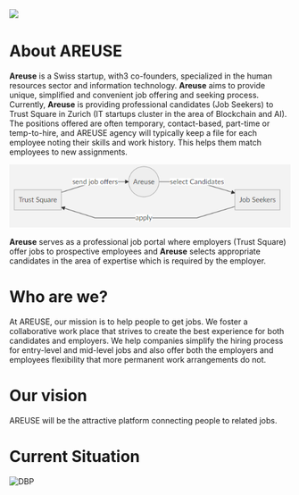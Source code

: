 <img src="https://img.shields.io/badge/Digitalization_of_Business_Process-10%-<green>">

# About AREUSE 
**Areuse** is a Swiss startup, with3 co-founders, specialized in the human resources sector and information technology. 
**Areuse** aims to provide unique, simplified and convenient job offering and seeking process. Currently, **Areuse** is providing professional candidates (Job Seekers) to Trust Square in Zurich (IT startups cluster in the area of Blockchain and AI). The positions offered are often temporary, contact-based, part-time or temp-to-hire, and AREUSE agency will typically keep a file for each employee noting their skills and work history. This helps them match employees to new assignments.

![the Big Picture](https://github.com/DigiBP/DigiBP-AREUSE/blob/master/src/modelling/areuseGeneral.PNG)

**Areuse** serves as a professional job portal where employers (Trust Square) offer jobs to prospective employees and **Areuse** selects appropriate candidates in the area of expertise which is required by the employer. 

 # Who are we?
At AREUSE, our mission is to help people to get jobs. We foster a collaborative work place that strives to create the best experience for both candidates and employers. We help companies simplify the hiring process for entry-level and mid-level jobs and also offer both the employers and employees flexibility that more permanent work arrangements do not.

# Our vision
AREUSE will be the attractive platform connecting people to related jobs.


# Current Situation
![DBP](https://user-images.githubusercontent.com/55685771/67197004-3485c180-f3fc-11e9-8ef5-a00d6ace7dd1.jpg)

